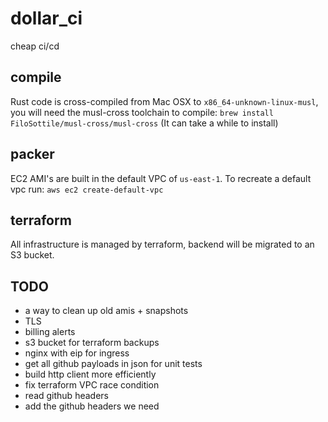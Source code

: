 # dollar_ci

cheap ci/cd

## compile

Rust code is cross-compiled from Mac OSX to `x86_64-unknown-linux-musl`, you will need the musl-cross toolchain to compile: `brew install FiloSottile/musl-cross/musl-cross` (It can take a while to install)

## packer

EC2 AMI's are built in the default VPC of `us-east-1`. To recreate a default vpc run: `aws ec2 create-default-vpc`

## terraform

All infrastructure is managed by terraform, backend will be migrated to an S3 bucket.

## TODO

* a way to clean up old amis + snapshots
* TLS
* billing alerts
* s3 bucket for terraform backups
* nginx with eip for ingress
* get all github payloads in json for unit tests
* build http client more efficiently
* fix terraform VPC race condition
* read github headers
* add the github headers we need
